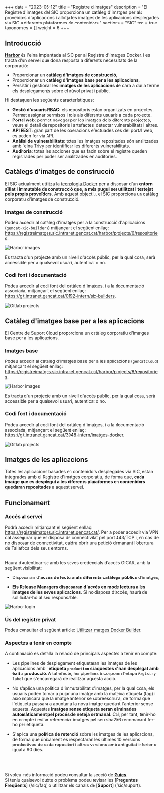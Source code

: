 +++
date = "2023-06-12"
title = "Registre d'imatges"
description = "El Registre d'imatges del SIC proporciona un catàleg d'imatges per als proveïdors d'aplicacions i allotja les imatges de les aplicacions desplegades via SIC a diferents plataformes de contenidors."
sections = "SIC"
toc = true
taxonomies = []
weight = 6
+++

## Introducció

[**Harbor**](https://goharbor.io/) és l'eina implantada al SIC per al Registre d'imatges Docker, i es  tracta d'un servei
que dona resposta a diferents necessitats de la corporació:

- Proporcionar un **catàleg d'imatges de construcció**,
- Proporcionar un **catàleg d'imatges base per a les aplicacions**,
- Persistir i gestionar les **imatges de les aplicacions** de cara a dur a terme els desplegaments sobre el núvol privat i públic.

Hi destaquen les següents característiques:

- **Gestió d’usuaris RBAC**: els repositoris estan organitzats en projectes. Permet assignar permisos i rols als diferents
usuaris a cada projecte.
- **Portal web**: permet navegar per les imatges dels diferents projectes, veure el detall de repositoris i artefactes,
detectar vulnerabilitats i altres.
- **API REST**: gran part de les operacions efectuades des del portal web, es poden fer via API.
- **Anàlisi de vulnerabilitats**: totes les imatges repositades són analitzades amb l’eina
[Trivy](https://github.com/aquasecurity/trivy) per identificar les diferents vulnerabilitats.
- **Auditoria**: totes les acciones que es facin sobre el registre queden registrades per poder ser analitzades en auditories.

## Catàlegs d'imatges de construcció

El SIC actualment utilitza la [tecnologia Docker](https://www.docker.com/) per a disposar d’un **entorn aïllat i immutable
de construcció que, a més pugui ser utilitzat i testejat pels propis proveïdors**. Amb aquest objectiu, el SIC proporciona
un catàleg corporatiu d’imatges de construcció.

### Imatges de construcció

Podeu accedir al catàleg d'imatges per a la construcció d'aplicacions (`gencat-sic-builders`) mitjançant el següent enllaç:
https://registreimatges.sic.intranet.gencat.cat/harbor/projects/6/repositories.

![Harbor images](/related/sic/3.0/harbor_gencatsic-builders_images.png)
</br>

Es tracta d'un projecte amb un nivell d'accés públic, per la qual cosa, serà accessible per a qualsevol usuari,
autenticat o no.

### Codi font i documentació

Podeu accedir al codi font del catàleg d'imatges, i a la documentació associada, mitjançant el següent enllaç: </br>
https://git.intranet.gencat.cat/0192-intern/sic-builders.

![Gitlab projects](/related/sic/3.0/docker_images_project.png)
</br>

## Catàleg d'imatges base per a les aplicacions

El Centre de Suport Cloud proporciona un catàleg corporatiu d'imatges base per a les aplicacions.

### Imatges base

Podeu accedir al catàleg d'imatges base per a les aplicacions (`gencatcloud`) mitjançant el següent enllaç:
https://registreimatges.sic.intranet.gencat.cat/harbor/projects/8/repositories.

![Harbor images](/related/sic/3.0/harbor_gencatcloud_images.png)
</br>

Es tracta d'un projecte amb un nivell d'accés públic, per la qual cosa, serà accessible per a qualsevol usuari,
autenticat o no.

### Codi font i documentació

Podeu accedir al codi font del catàleg d'imatges, i a la documentació associada, mitjançant el següent enllaç: </br>
https://git.intranet.gencat.cat/3048-intern/imatges-docker.

![Gitlab projects](/related/sic/3.0/docker_gencatcloud_project.png)
</br>

## Imatges de les aplicacions

Totes les aplicacions basades en contenidors desplegades via SIC, estan integrades amb el Registre d'imatges corporatiu, de
forma que, **cada imatge que es desplegui a les diferents plataformes en contenidors quedaran repositades** a aquest servei.


## Funcionament

### Accés al servei

Podrà accedir mitjançant el següent enllaç: https://registreimatges.sic.intranet.gencat.cat/.
Per a poder accedir via VPN cal assegurar que es disposa de connectivitat pel port 443/TCP i, en cas de no disposar
de connectivitat, caldrà obrir una petició demanant l’obertura de Tallafocs dels seus entorns.

</br>
Haurà d’autenticar-se amb les seves credencials d’accés GICAR, amb la següent visibilitat:

- Disposaran d'**accés de lectura als diferents catàlegs públics** d'imatges,

- **Els Release Managers disposaran d'accés en mode lectura a les imatges de les seves aplicacions**. Si no disposa d’accés,
haurà de sol·licitar-ho al seu responsable.

![Harbor login](/related/sic/3.0/harbor_login-new.png)
</br>

### Ús del registre privat

Podeu consultar el següent article: [Utilitzar imatges Docker Builder](/howtos/2023-02-21-SIC-Howto-utilitzar-imatges-docker-builder-SIC20).

### Aspectes a tenir en compte

A continuació es detalla la relació de principals aspectes a tenir en compte:

- Les pipelines de desplegament etiquetaran les imatges de les aplicacions amb l'**etiqueta `production` si aquestes
s'han desplegat amb èxit a producció**. A tal efecte, les pipelines incorporen l'etapa `Registry label` que
s'encarregarà de realitzar aquesta acció.

- No s'aplica una política d'immutabilitat d'imatges, per la qual cosa, els usuaris poden tornar a pujar una imatge
amb la mateixa etiqueta (tag) i això implicarà que la imatge anterior se sobreescriurà, de forma que l'etiqueta passarà
a apuntar a la nova imatge quedant l'anterior sense aquesta. Aquestes **imatges sense etiqueta seran eliminades automàticament
pel procés de neteja setmanal**. Cal, per tant, tenir-ho en compte i evitar referenciar imatges pel seu sha256 recomanant
fer-ho per etiqueta.

- S'aplica una **política de retenció** sobre les imatges de les aplicacions, de forma que únicament es respectaran les
últimes 10 versions productives de cada repositori i altres versions amb antiguitat inferior o igual a 90 dies.

<br/><br/><br/>
Si voleu més informació podeu consultar la secció de [**Guies**](/plataformes/sic/guies/sic30-guies/). <br/>
Si teniu qualsevol dubte o problema podeu revisar les [**Preguntes Freqüents**] (/sic/faq) o utilitzar els canals de [**Suport**] (/sic/suport).